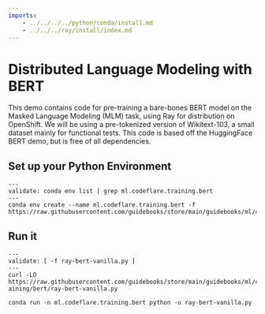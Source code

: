 ```yaml
---
imports:
    - ../../../../python/conda/install.md
    - ../../../ray/install/index.md
---
```


# Distributed Language Modeling with BERT

This demo contains code for pre-training a bare-bones BERT model on the Masked Language Modeling (MLM) task, using Ray for distribution on OpenShift. We will be using a pre-tokenized version of Wikitext-103, a small dataset mainly for functional tests. This code is based off the HuggingFace BERT demo, but is free of all dependencies.

## Set up your Python Environment

```shell
---
validate: conda env list | grep ml.codeflare.training.bert
---
conda env create --name ml.codeflare.training.bert -f https://raw.githubusercontent.com/guidebooks/store/main/guidebooks/ml/codeflare/training/bert/raybert_environment.yml
```

## Run it

```shell
---
validate: [ -f ray-bert-vanilla.py ]
---
curl -LO https://raw.githubusercontent.com/guidebooks/store/main/guidebooks/ml/codeflare/tr\
aining/bert/ray-bert-vanilla.py
```

```shell
conda run -n ml.codeflare.training.bert python -u ray-bert-vanilla.py
```